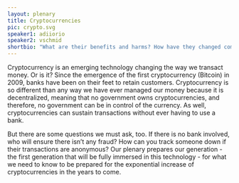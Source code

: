 ```yaml
---
layout: plenary
title: Cryptocurrencies
pic: crypto.svg
speaker1: adiiorio
speaker2: vschmid
shortbio: "What are their benefits and harms? How have they changed commerce and transactions? How are countries and central banks evolving and even switching to cryptocurrencies?"
---
```


Cryptocurrency is an emerging technology changing the way we transact money. Or is it? Since the emergence of the first cryptocurrency (Bitcoin) in 2009, banks have been on their feet to retain customers. Cryptocurrency is so different than any way we have ever managed our money because it is decentralized, meaning that no government owns cryptocurrencies, and therefore, no government can be in control of the currency. As well, cryptocurrencies can sustain transactions without ever having to use a bank.

But there are some questions we must ask, too. If there is no bank involved, who will ensure there isn’t any fraud? How can you track someone down if their transactions are anonymous?
Our plenary prepares our generation - the first generation that will be fully immersed in this technology - for what we need to know to be prepared for the exponential increase of cryptocurrencies in the years to come.
